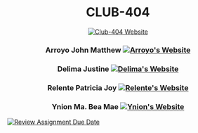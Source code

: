 <div align="center">

# CLUB-404

[![Club-404 Website](https://img.shields.io/badge/Netlify-Club%20404-4040F0?style=for-the-badge&logo=netlify&labelColor=0D0D0D)](https://club-404.netlify.app)

### Arroyo John Matthew [![Arroyo's Website](https://img.shields.io/badge/Netlify-Arroyo-green?style=for-the-badge&logo=netlify)](https://arroyo-johnmatthew.netlify.app)

### Delima Justine [![Delima's Website](https://img.shields.io/badge/Netlify-Delima-blue?style=for-the-badge&logo=netlify)](https://delima-justine.netlify.app)

### Relente Patricia Joy [![Relente's Website](https://img.shields.io/badge/Netlify-Relente-pink?style=for-the-badge&logo=netlify)](https://relente-patriciajoy.netlify.app)

### Ynion Ma. Bea Mae [![Ynion's Website](https://img.shields.io/badge/Netlify-Ynion-lightblue?style=for-the-badge&logo=netlify)](https://ynion-mabeamae.netlify.app)

</div>

[![Review Assignment Due Date](https://classroom.github.com/assets/deadline-readme-button-22041afd0340ce965d47ae6ef1cefeee28c7c493a6346c4f15d667ab976d596c.svg)](https://classroom.github.com/a/cBg6gwjq)
